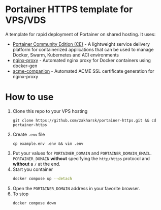 # Portainer HTTPS template for VPS/VDS
A template for rapid deployment of Portainer on shared hosting. It uses:
- [Portainer Community Edition (CE)](https://www.portainer.io/) - A lightweight service delivery platform for containerized applications that can be used to manage Docker, Swarm, Kubernetes and ACI environments
- [nginx-proxy](https://github.com/nginx-proxy/nginx-proxy) - Automated nginx proxy for Docker containers using docker-gen
- [acme-companion](https://github.com/nginx-proxy/acme-companion) - Automated ACME SSL certificate generation for nginx-proxy

# How to use
1. Clone this repo to your VPS hosting
    ```shell
    git clone https://github.com/zakharsk/portainer-https.git && cd portainer-https
    ```
2. Create `.env` file
    ```shell
    cp example.env .env && vim .env
    ```
3. Put your values for `PORTAINER_DOMAIN` and `PORTAINER_DOMAIN_EMAIL`. `PORTAINER_DOMAIN` **without** specifying the `http/https` protocol and **without** a `/` at the end. 
4. Start you container
    ```bash
    docker compose up --detach
    ```
5. Open the `PORTAINER_DOMAIN` address in your favorite browser. 
6. To stop
    ```bash
    docker compose down
    ```